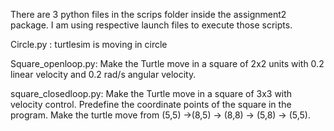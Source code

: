 There are 3 python files in the scrips folder inside the assignment2 package. I am using respective launch files to execute those scripts.

Circle.py : turtlesim is moving in circle 

Square_openloop.py: Make the Turtle move in a square of 2x2 units with 0.2 linear
velocity and 0.2 rad/s angular velocity.

square_closedloop.py: Make the Turtle move in a square of 3x3 with velocity control.
Predefine the coordinate points of the square in the program. Make the turtle move from
(5,5) ->(8,5) -> (8,8) -> (5,8) -> (5,5).


